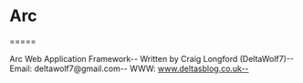# Arc
=====

Arc Web Application Framework--
Written by Craig Longford (DeltaWolf7)--
Email: deltawolf7@gmail.com--
WWW: www.deltasblog.co.uk--